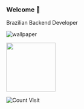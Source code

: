 ### Welcome 👋

Brazilian Backend Developer

![wallpaper](https://user-images.githubusercontent.com/38351639/190310093-c8113e93-a00c-4597-966d-a93a26a3f49b.gif)

 <img 
      height="130em" 
      src="https://github-readme-stats.vercel.app/api/top-langs/?username=ViniciusTeixeiraBarreto&layout=compact&langs_count=7&theme=dark"/>


![Count Visit](https://komarev.com/ghpvc/?username=viniciusTeixeiraBarreto)


